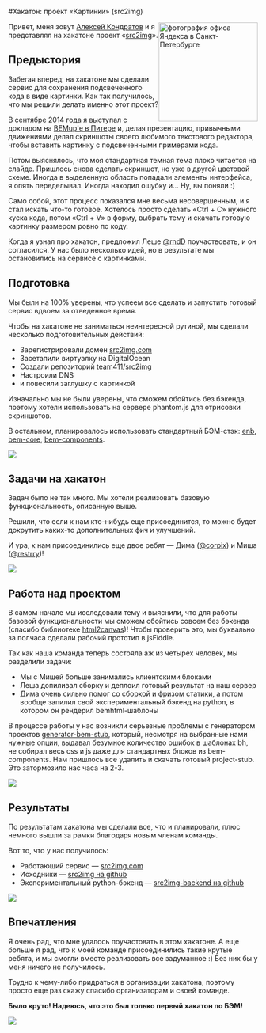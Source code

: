 #Хакатон: проект «Картинки» (src2img)

<img style="float: right" src="https://dl.dropboxusercontent.com/u/1122837/src2img.png" alt="фотография офиса Яндекса в Санкт-Петербурге" width="200" title="BEMup в Санкт-Петербурге" />

Привет, меня зовут [Алексей Кондратов](https://ru.bem.info/authors/kondratov-alexey) и я представлял на хакатоне проект «[src2img](http://src2img.com/)».

## Предыстория

Забегая вперед: на хакатоне мы сделали сервис для сохранения подсвеченного кода в виде картинки. Как так получилось, что мы решили делать именно этот проект?

В сентябре 2014 года я выступал с докладом на [BEMup'е в Питере](https://ru.bem.info/talks/bemup-spb-2014/) и, делая презентацию, привычными движениями делал скриншоты своего любимого текстового редактора, чтобы вставить картинку с подсвеченными примерами кода.

Потом выяснялось, что моя стандартная темная тема плохо читается на слайде. Пришлось снова сделать скриншот, но уже в другой цветовой схеме. Иногда в выделенную область попадали элементы интерфейса, я опять переделывал. Иногда находил ошубку и... Ну, вы поняли :)

Само собой, этот процесс показался мне весьма несовершенным, и я стал искать что-то готовое. Хотелось просто сделать «Ctrl + C» нужного куска кода, потом «Ctrl + V» в форму, выбрать тему и скачать готовую картинку размером ровно по коду.

Когда я узнал про хакатон, предложил Леше [@rndD](https://github.com/rndD) поучаствовать, и он согласился. У нас было несколько идей, но в результате мы остановились на сервисе с картинками.

## Подготовка

Мы были на 100% уверены, что успеем все сделать и запустить готовый сервис вдвоем за отведенное время.

Чтобы на хакатоне не заниматься неинтересной рутиной, мы сделали несколько подготовительных действий:
  * Зарегистрировали домен [src2img.com](http://src2img.com)
  * Засетапили виртуалку на DigitalOcean
  * Создали репозиторий [team411/src2img](https://github.com/team411/src2img)
  * Настроили DNS
  * и повесили заглушку с картинкой

Изначально мы не были уверены, что сможем обойтись без бэкенда, поэтому хотели использовать на сервере phantom.js для отрисовки скриншотов.

В остальном, планировалось использовать стандартный БЭМ-стэк: [enb](https://ru.bem.info/tools/bem/enb-bem-examples/), [bem-core](https://ru.bem.info/libs/bem-core/v2.5.0/), [bem-components](https://ru.bem.info/libs/bem-components/v2/).

![](https://img-fotki.yandex.ru/get/15583/44214498.bc/0_9bbd7_63e86f23_XL.jpg)

## Задачи на хакатон

Задач было не так много. Мы хотели реализовать базовую функциональность, описанную выше.

Решили, что если к нам кто-нибудь еще присоединится, то можно будет докрутить каких-то дополнительных фич и улучшений.

И ура, к нам присоединились еще двое ребят — Дима ([@corpix](https://github.com/corpix)) и Миша ([@restrry](https://github.com/restrry))!

![](https://img-fotki.yandex.ru/get/15595/44214498.bc/0_9bbf9_f5dae655_XL.jpg)

## Работа над проектом

В самом начале мы исследовали тему и выяснили, что для работы базовой функциональности мы сможем обойтись совсем без бэкенда (спасибо библиотеке [html2canvas](https://github.com/niklasvh/html2canvas))! Чтобы проверить это, мы буквально за полчаса сделали рабочий прототип в jsFiddle.

Так как наша команда теперь состояла аж из четырех человек, мы разделили задачи:
 * Мы с Мишей больше занимались клиентскими блоками
 * Леша допиливал сборку и деплоил готовый результат на наш сервер
 * Дима очень сильно помог со сборкой и фризом статики, а потом вообще запилил свой экспериментальный бэкенд на python, в котором он рендерил bemhtml-шаблоны

В процессе работы у нас возникли серьезные проблемы с генератором проектов [generator-bem-stub](https://github.com/bem/generator-bem-stub), который, несмотря на выбранные нами нужные опции, выдавал безумное количество ошибок в шаблонах bh, не собирал весь css и js даже для стандартных блоков из bem-components. Нам пришлось все удалить и скачать готовый project-stub. Это затормозило нас часа на 2-3.

![](https://img-fotki.yandex.ru/get/17918/44214498.bc/0_9bbf8_d81430b0_XL.jpg)

## Результаты

По результатам хакатона мы сделали все, что и планировали, плюс немного вышли за рамки благодаря новым членам команды.

Вот то, что у нас получилось:
 * Работающий сервис — [src2img.com](http://src2img.com)
 * Исходники — [src2img на github](https://github.com/team411/src2img)
 * Экспериментальный python-бэкенд — [src2img-backend на github](https://github.com/team411/src2img-backend)

![](https://img-fotki.yandex.ru/get/15597/44214498.bd/0_9bc2e_3b95b4e4_XL.jpg)

## Впечатления

Я очень рад, что мне удалось поучастовать в этом хакатоне. А еще больше я рад, что к моей команде присоединились такие крутые ребята, и мы смогли вместе реализовать все задуманное :) Без них бы у меня ничего не получилось.

Трудно к чему-либо придраться в организации хакатона, поэтому просто еще раз скажу спасибо организаторам и своей команде.

**Было круто! Надеюсь, что это был только первый хакатон по БЭМ!**

![](https://img-fotki.yandex.ru/get/15565/44214498.bd/0_9bc30_a0c39994_XL.jpg)
